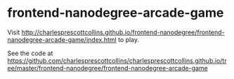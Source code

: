 frontend-nanodegree-arcade-game
===============================

Visit http://charlesprescottcollins.github.io/frontend-nanodegree/frontend-nanodegree-arcade-game/index.html to play.

See the code at https://github.com/charlesprescottcollins/charlesprescottcollins.github.io/tree/master/frontend-nanodegree/frontend-nanodegree-arcade-game
